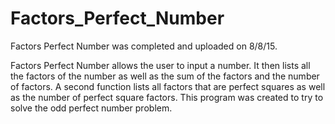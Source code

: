 # Factors_Perfect_Number
Factors Perfect Number was completed and uploaded on 8/8/15.

Factors Perfect Number allows the user to input a number. It then lists all the factors of the number as well as the sum of the factors and the number of factors. A second function lists all factors that are perfect squares as well as the number of perfect square factors. This program was created to try to solve the odd perfect number problem.
